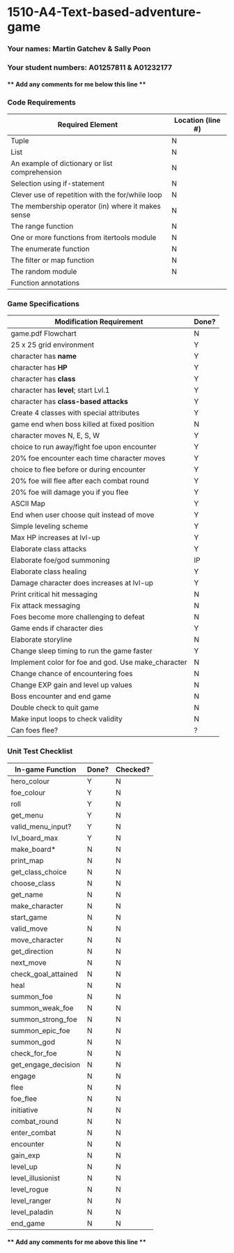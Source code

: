 # 1510-A4-Text-based-adventure-game

### Your names: Martin Gatchev & Sally Poon

### Your student numbers: A01257811 & A01232177

#### ** Add any comments for me below this line **

### Code Requirements

| Required Element                             | Location (line #) |
|       -----                                        | ---   |
| Tuple                                              |   N   |
| List                                               |   N   |
| An example of dictionary or list comprehension     |   N   |
| Selection using if-statement                       |   N   |
| Clever use of repetition with the for/while loop   |   N   |
| The membership operator (in) where it makes sense  |   N   |
| The range function                                 |   N   |
| One or more functions from itertools module        |   N   |
| The enumerate function                             |   N   |
| The filter or map function                         |   N   |
| The random module                                  |   N   |
| Function annotations                               |       |


### Game Specifications

| Modification Requirement                     | Done? |
|       -----                                  | ---   |
| game.pdf Flowchart                           |   N   |
| 25 x 25 grid environment                     |   Y   |
| character has **name**                       |   Y   |
| character has **HP**                         |   Y   |
| character has **class**                      |   Y   |
| character has **level**; start Lvl.1         |   Y   |
| character has **class-based attacks**        |   Y   |
| Create 4 classes with special attributes     |   Y   |
| game end when boss killed at fixed position  |   N   |
| character moves N, E, S, W                   |   Y   |
| choice to run away/fight foe upon encounter  |   Y   |
| 20% foe encounter each time character moves  |   Y   |
| choice to flee before or during encounter    |   Y   |
| 20% foe will flee after each combat round    |   Y   |
| 20% foe will damage you if you flee          |   Y   |
| ASCII Map                                    |   Y   |
| End when user choose quit instead of move    |   Y   |
| Simple leveling scheme                       |   Y   |
| Max HP increases at lvl-up                   |   Y   |
| Elaborate class attacks                      |   Y   |
| Elaborate foe/god summoning                  |   IP  |
| Elaborate class healing                      |   Y   |
| Damage character does increases at lvl-up    |   Y   |
| Print critical hit messaging                 |   N   |
| Fix attack messaging                         |   N   |
| Foes become more challenging to defeat       |   N   |
| Game ends if character dies                  |   Y   |
| Elaborate storyline                          |   N   |
| Change sleep timing to run the game faster   |   Y   |
| Implement color for foe and god. Use make_character    |   N   |
| Change chance of encountering foes           |   N   |
| Change EXP gain and level up values          |   N   |
| Boss encounter and end game                  |   N   |
| Double check to quit game                    |   N   |
| Make input loops to check validity           |   N   |
| Can foes flee?                               |   ?   |


### Unit Test Checklist

| In-game Function                             | Done? | Checked? |
|       -----                                  | ---   |    ---|
| hero_colour                                  |   Y   |   N   |
| foe_colour                                   |   Y   |   N   |
| roll                                         |   Y   |   N   |
| get_menu                                     |   Y   |   N   |
| valid_menu_input?                            |   Y   |   N   |
| lvl_board_max                                |   Y   |   N   |
| make_board*                                  |   N   |   N   |
| print_map                                    |   N   |   N   |
| get_class_choice                             |   N   |   N   |
| choose_class                                 |   N   |   N   |
| get_name                                     |   N   |   N   |
| make_character                               |   N   |   N   |
| start_game                                   |   N   |   N   |
| valid_move                                   |   N   |   N   |
| move_character                               |   N   |   N   |
| get_direction                                |   N   |   N   |
| next_move                                    |   N   |   N   |
| check_goal_attained                          |   N   |   N   |
| heal                                         |   N   |   N   |
| summon_foe                                   |   N   |   N   |
| summon_weak_foe                              |   N   |   N   |
| summon_strong_foe                            |   N   |   N   |
| summon_epic_foe                              |   N   |   N   |
| summon_god                                   |   N   |   N   |
| check_for_foe                                |   N   |   N   |
| get_engage_decision                          |   N   |   N   |
| engage                                       |   N   |   N   |
| flee                                         |   N   |   N   |
| foe_flee                                     |   N   |   N   |
| initiative                                   |   N   |   N   |
| combat_round                                 |   N   |   N   |
| enter_combat                                 |   N   |   N   |
| encounter                                    |   N   |   N   |
| gain_exp                                     |   N   |   N   |
| level_up                                     |   N   |   N   |
| level_illusionist                            |   N   |   N   |
| level_rogue                                  |   N   |   N   |
| level_ranger                                 |   N   |   N   |
| level_paladin                                |   N   |   N   |
| end_game                                     |   N   |   N   |




#### ** Add any comments for me above this line **
